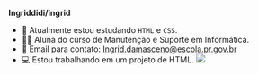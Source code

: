 **Ingriddidi/ingrid**

- 🔭 Atualmente estou estudando `HTML` e `CSS`.
- 👩‍🎓 Aluna do curso de Manutenção e Suporte em Informática.
- 📧 Email para contato: Ingrid.damasceno@escola.pr.gov.br
- 💻 Estou trabalhando em um projeto de HTML.
![](https://www.gov.br/ouvidorias/pt-br/imagens/meus-cabelos-quanta-diferenca.gif)
